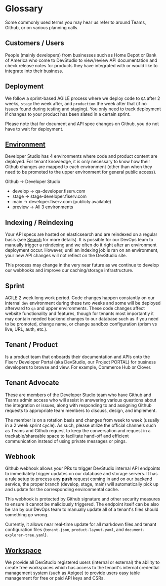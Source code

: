 # Glossary
Some commonly used terms you may hear us refer to around Teams, Github, or on various planning calls.

## Customers / Users
People (mainly developers) from businesses such as Home Depot or Bank of America who come to DevStudio to view/review API documentation and check release notes for products they have integrated with or would like to integrate into their business.

## Deployment
We follow a sprint-based AGILE process where we deploy code to `QA` after 2 weeks, `stage` the week after, and `production` the week after that (if no issues found during testing and staging). You only need to track deployment if changes to your product has been slated in a certain sprint.

Please note that for document and API spec changes on Github, you do not have to wait for deployment.

## [Environment](studio-environments.md)
Developer Studio has 4 environments where code and product content are deployed. For tenant knowledge, it is only necessary to know how their Github changes are mapped to each environment (other than when they need to be promoted to the upper environment for general public access).

  Github -> Developer Studio
  * develop -> qa-developer.fiserv.com
  * stage -> stage-developer.fiserv.com
  * main -> developer.fiserv.com (publicly available)
  * preview -> All 3 environments

## Indexing / Reindexing
Your API specs are hosted on elasticsearch and are reindexed on a regular basis (see [Search](search.md#frequency-of-updates) for more details). It is possible for our DevOps team to manually trigger a reindexing and we often do it right after an environment deployment occur. However, until an indexing job is ran on an environment, your new API changes will not reflect on the DevStudio site.

This process may change in the very near future as we continue to develop our webhooks and improve our caching/storage infrastructure.

## Sprint
AGILE 2 week long work period. Code changes happen constantly on our internal `dev` environment during these two weeks and some will be deployed afterward to `qa` and upper environments. These code changes affect website functionality and features, though for tenants most importantly it may contain needed backend changes to our database such as if you need to be promoted, change name, or change sandbox configuration (prism vs live, URL, auth, etc.).

## Tenant / Product
Is a product team that onboards their documentation and APIs onto the Fiserv Developer Portal (aka DevStudio, our Project PORTAL) for business developers to browse and view. For example, Commerce Hub or Clover.

## Tenant Advocate
These are members of the Developer Studio team who have Github and Teams admin access who will assist in answering various questions about the integration or issues, along with responding to and assigning Github requests to appropriate team members to discuss, design, and implement.

The member is on a rotation basis and changes from week to week (usually in a 2 week sprint cycle). As such, please utilize the official channels such as Teams and Github request to keep the conversation and request in a trackable/shareable space to facilitate hand-off and efficient communication instead of using private messages or pings.

## Webhook
Github webhook allows your PRs to trigger DevStudio internal API endpoints to immediately trigger updates on our database and storage servers. It has a rule setup to process any **push** request coming in and on our backend service, the proper branch (develop, stage, main) will automatically pick up and update for the corresponding environmental cache.

This webhook is protected by Github signature and other security measures to ensure it cannot be maliciously triggered. The endpoint itself can be also be ran by our DevOps team to manually update all of a tenant's files should something go wrong.

Currently, it allows near real-time update for all markdown files and tenant configuration files (`tenant.json`, `product-layout.yaml`, and `document-explorer-tree.yaml`).

## [Workspace](enable-workspaces.md)
We provide all DevStudio registered users (internal or external) the ability to create free workspaces which has access to the tenant's internal credential management system (such as Apigee) to provide users easy table management for free or paid API keys and CSRs.
